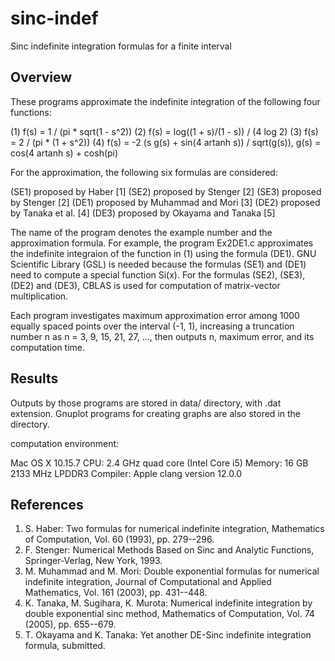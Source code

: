 # sinc-indef
Sinc indefinite integration formulas for a finite interval
## Overview
These programs approximate the indefinite integration of the following
four functions:

(1) f(s) = 1 / (pi * sqrt(1 - s^2))
(2) f(s) = log((1 + s)/(1 - s)) / (4 log 2)
(3) f(s) = 2 / (pi * (1 + s^2))
(4) f(s) = -2 (s g(s) + sin(4 artanh s)) / sqrt(g(s)),
    g(s) = cos(4 artanh s) + cosh(pi)

For the approximation, the following six formulas are considered:

(SE1) proposed by Haber [1]
(SE2) proposed by Stenger [2]
(SE3) proposed by Stenger [2]
(DE1) proposed by Muhammad and Mori [3]
(DE2) proposed by Tanaka et al. [4]
(DE3) proposed by Okayama and Tanaka [5]

The name of the program denotes the example number and the approximation
formula. For example, the program Ex2DE1.c approximates the indefinite
integraion of the function in (1) using the formula (DE1). GNU Scientific
Library (GSL) is needed because the formulas (SE1) and (DE1) need to
compute a special function Si(x). For the formulas (SE2), (SE3), (DE2)
and (DE3), CBLAS is used for computation of matrix-vector multiplication.

Each program investigates maximum approximation error among 1000 equally
spaced points over the interval (-1, 1), increasing a truncation number n
as n = 3, 9, 15, 21, 27, ..., then outputs n, maximum error, and its
computation time.

## Results
Outputs by those programs are stored in data/ directory, with .dat extension.
Gnuplot programs for creating graphs are also stored in the directory.

computation environment:

Mac OS X 10.15.7
CPU: 2.4 GHz quad core (Intel Core i5)
Memory: 16 GB 2133 MHz LPDDR3
Compiler: Apple clang version 12.0.0

## References
1. S. Haber:
 Two formulas for numerical indefinite integration, Mathematics of
 Computation, Vol. 60 (1993), pp. 279--296.
2. F. Stenger:
 Numerical Methods Based on Sinc and Analytic Functions, Springer-Verlag,
 New York, 1993.
3. M. Muhammad and M. Mori:
 Double exponential formulas for numerical indefinite integration,
 Journal of Computational and Applied Mathematics, Vol. 161 (2003),
 pp. 431--448.
4. K. Tanaka, M. Sugihara, K. Murota:
 Numerical indefinite integration by double exponential sinc method,
 Mathematics of Computation, Vol. 74 (2005), pp. 655--679.
5. T. Okayama and K. Tanaka:
 Yet another DE-Sinc indefinite integration formula, submitted.
